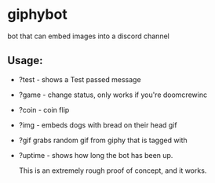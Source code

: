 # giphybot
bot that can embed images into a discord channel

## Usage:

* ?test - shows a Test passed message
* ?game - change status, only works if you're doomcrewinc
* ?coin - coin flip
* ?img - embeds dogs with bread on their head gif
* ?gif <tag> grabs random gif from giphy that is tagged with <tag>
* ?uptime - shows how long the bot has been up.
  
  
  This is an extremely rough proof of concept, and it works.
